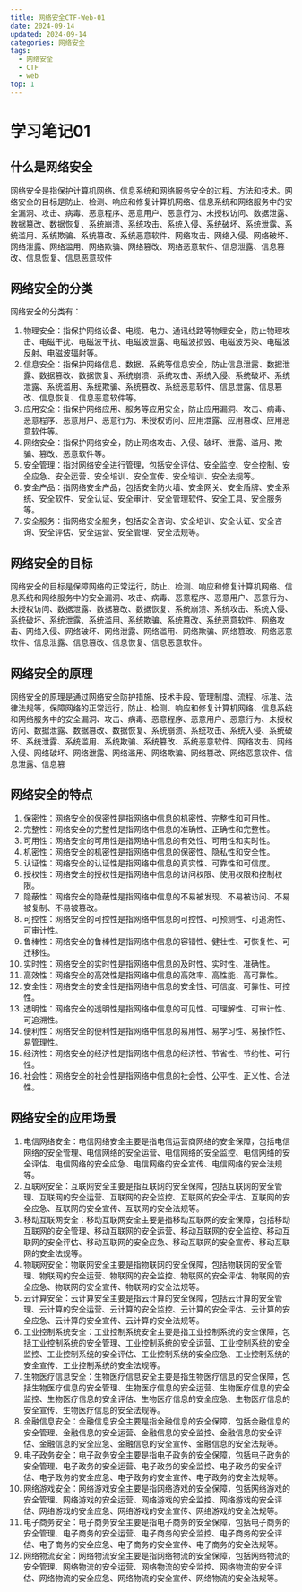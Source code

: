 ```yaml
---
title: 网络安全CTF-Web-01
date: 2024-09-14
updated: 2024-09-14
categories: 网络安全
tags:
  - 网络安全
  - CTF
  - web
top: 1
---
```


# 学习笔记01

## 什么是网络安全

网络安全是指保护计算机网络、信息系统和网络服务安全的过程、方法和技术。网络安全的目标是防止、检测、响应和修复计算机网络、信息系统和网络服务中的安全漏洞、攻击、病毒、恶意程序、恶意用户、恶意行为、未授权访问、数据泄露、数据篡改、数据恢复、系统崩溃、系统攻击、系统入侵、系统破坏、系统泄露、系统滥用、系统欺骗、系统篡改、系统恶意软件、网络攻击、网络入侵、网络破坏、网络泄露、网络滥用、网络欺骗、网络篡改、网络恶意软件、信息泄露、信息篡改、信息恢复、信息恶意软件


## 网络安全的分类

网络安全的分类有：  
1. 物理安全：指保护网络设备、电缆、电力、通讯线路等物理安全，防止物理攻击、电磁干扰、电磁波干扰、电磁波泄露、电磁波损毁、电磁波污染、电磁波反射、电磁波辐射等。
2. 信息安全：指保护网络信息、数据、系统等信息安全，防止信息泄露、数据泄露、数据篡改、数据恢复、系统崩溃、系统攻击、系统入侵、系统破坏、系统泄露、系统滥用、系统欺骗、系统篡改、系统恶意软件、信息泄露、信息篡改、信息恢复、信息恶意软件等。
3. 应用安全：指保护网络应用、服务等应用安全，防止应用漏洞、攻击、病毒、恶意程序、恶意用户、恶意行为、未授权访问、应用泄露、应用篡改、应用恶意软件等。
4. 网络安全：指保护网络安全，防止网络攻击、入侵、破坏、泄露、滥用、欺骗、篡改、恶意软件等。
5. 安全管理：指对网络安全进行管理，包括安全评估、安全监控、安全控制、安全应急、安全运营、安全培训、安全宣传、安全培训、安全法规等。
6. 安全产品：指网络安全产品，包括安全防火墙、安全网关、安全盾牌、安全系统、安全软件、安全认证、安全审计、安全管理软件、安全工具、安全服务等。
7. 安全服务：指网络安全服务，包括安全咨询、安全培训、安全认证、安全咨询、安全评估、安全运营、安全管理、安全法规等。

## 网络安全的目标
网络安全的目标是保障网络的正常运行，防止、检测、响应和修复计算机网络、信息系统和网络服务中的安全漏洞、攻击、病毒、恶意程序、恶意用户、恶意行为、未授权访问、数据泄露、数据篡改、数据恢复、系统崩溃、系统攻击、系统入侵、系统破坏、系统泄露、系统滥用、系统欺骗、系统篡改、系统恶意软件、网络攻击、网络入侵、网络破坏、网络泄露、网络滥用、网络欺骗、网络篡改、网络恶意软件、信息泄露、信息篡改、信息恢复、信息恶意软件。

## 网络安全的原理
网络安全的原理是通过网络安全防护措施、技术手段、管理制度、流程、标准、法律法规等，保障网络的正常运行，防止、检测、响应和修复计算机网络、信息系统和网络服务中的安全漏洞、攻击、病毒、恶意程序、恶意用户、恶意行为、未授权访问、数据泄露、数据篡改、数据恢复、系统崩溃、系统攻击、系统入侵、系统破坏、系统泄露、系统滥用、系统欺骗、系统篡改、系统恶意软件、网络攻击、网络入侵、网络破坏、网络泄露、网络滥用、网络欺骗、网络篡改、网络恶意软件、信息泄露、信息篡

## 网络安全的特点   
1. 保密性：网络安全的保密性是指网络中信息的机密性、完整性和可用性。
2. 完整性：网络安全的完整性是指网络中信息的准确性、正确性和完整性。
3. 可用性：网络安全的可用性是指网络中信息的有效性、可用性和实时性。
4. 机密性：网络安全的机密性是指网络中信息的保密性、隐私性和安全性。
5. 认证性：网络安全的认证性是指网络中信息的真实性、可靠性和可信度。
6. 授权性：网络安全的授权性是指网络中信息的访问权限、使用权限和控制权限。
7. 隐蔽性：网络安全的隐蔽性是指网络中信息的不易被发现、不易被访问、不易被复制、不易被篡改。
8. 可控性：网络安全的可控性是指网络中信息的可控性、可预测性、可追溯性、可审计性。
9. 鲁棒性：网络安全的鲁棒性是指网络中信息的容错性、健壮性、可恢复性、可迁移性。
10. 实时性：网络安全的实时性是指网络中信息的及时性、实时性、准确性。
11. 高效性：网络安全的高效性是指网络中信息的高效率、高性能、高可靠性。
12. 安全性：网络安全的安全性是指网络中信息的安全性、可信度、可靠性、可控性。
13. 透明性：网络安全的透明性是指网络中信息的可见性、可理解性、可审计性、可追溯性。
14. 便利性：网络安全的便利性是指网络中信息的易用性、易学习性、易操作性、易管理性。
15. 经济性：网络安全的经济性是指网络中信息的经济性、节省性、节约性、可行性。
16. 社会性：网络安全的社会性是指网络中信息的社会性、公平性、正义性、合法性。

## 网络安全的应用场景
1. 电信网络安全：电信网络安全主要是指电信运营商网络的安全保障，包括电信网络的安全管理、电信网络的安全运营、电信网络的安全监控、电信网络的安全评估、电信网络的安全应急、电信网络的安全宣传、电信网络的安全法规等。
2. 互联网安全：互联网安全主要是指互联网的安全保障，包括互联网的安全管理、互联网的安全运营、互联网的安全监控、互联网的安全评估、互联网的安全应急、互联网的安全宣传、互联网的安全法规等。
3. 移动互联网安全：移动互联网安全主要是指移动互联网的安全保障，包括移动互联网的安全管理、移动互联网的安全运营、移动互联网的安全监控、移动互联网的安全评估、移动互联网的安全应急、移动互联网的安全宣传、移动互联网的安全法规等。
4. 物联网安全：物联网安全主要是指物联网的安全保障，包括物联网的安全管理、物联网的安全运营、物联网的安全监控、物联网的安全评估、物联网的安全应急、物联网的安全宣传、物联网的安全法规等。
5. 云计算安全：云计算安全主要是指云计算的安全保障，包括云计算的安全管理、云计算的安全运营、云计算的安全监控、云计算的安全评估、云计算的安全应急、云计算的安全宣传、云计算的安全法规等。
6. 工业控制系统安全：工业控制系统安全主要是指工业控制系统的安全保障，包括工业控制系统的安全管理、工业控制系统的安全运营、工业控制系统的安全监控、工业控制系统的安全评估、工业控制系统的安全应急、工业控制系统的安全宣传、工业控制系统的安全法规等。
7. 生物医疗信息安全：生物医疗信息安全主要是指生物医疗信息的安全保障，包括生物医疗信息的安全管理、生物医疗信息的安全运营、生物医疗信息的安全监控、生物医疗信息的安全评估、生物医疗信息的安全应急、生物医疗信息的安全宣传、生物医疗信息的安全法规等。
8. 金融信息安全：金融信息安全主要是指金融信息的安全保障，包括金融信息的安全管理、金融信息的安全运营、金融信息的安全监控、金融信息的安全评估、金融信息的安全应急、金融信息的安全宣传、金融信息的安全法规等。
9. 电子政务安全：电子政务安全主要是指电子政务的安全保障，包括电子政务的安全管理、电子政务的安全运营、电子政务的安全监控、电子政务的安全评估、电子政务的安全应急、电子政务的安全宣传、电子政务的安全法规等。
10. 网络游戏安全：网络游戏安全主要是指网络游戏的安全保障，包括网络游戏的安全管理、网络游戏的安全运营、网络游戏的安全监控、网络游戏的安全评估、网络游戏的安全应急、网络游戏的安全宣传、网络游戏的安全法规等。
11. 电子商务安全：电子商务安全主要是指电子商务的安全保障，包括电子商务的安全管理、电子商务的安全运营、电子商务的安全监控、电子商务的安全评估、电子商务的安全应急、电子商务的安全宣传、电子商务的安全法规等。
12. 网络物流安全：网络物流安全主要是指网络物流的安全保障，包括网络物流的安全管理、网络物流的安全运营、网络物流的安全监控、网络物流的安全评估、网络物流的安全应急、网络物流的安全宣传、网络物流的安全法规等。




